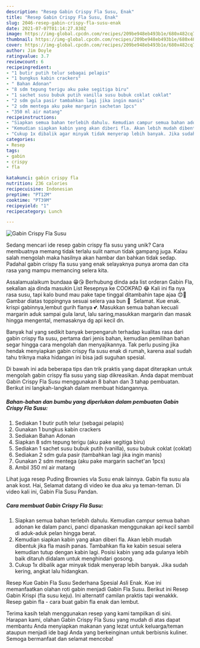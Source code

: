 ```yaml
---
description: "Resep Gabin Crispy Fla Susu, Enak"
title: "Resep Gabin Crispy Fla Susu, Enak"
slug: 2046-resep-gabin-crispy-fla-susu-enak
date: 2021-07-07T01:14:27.830Z
image: https://img-global.cpcdn.com/recipes/209be948eb493b1e/680x482cq70/gabin-crispy-fla-susu-foto-resep-utama.jpg
thumbnail: https://img-global.cpcdn.com/recipes/209be948eb493b1e/680x482cq70/gabin-crispy-fla-susu-foto-resep-utama.jpg
cover: https://img-global.cpcdn.com/recipes/209be948eb493b1e/680x482cq70/gabin-crispy-fla-susu-foto-resep-utama.jpg
author: Jim Doyle
ratingvalue: 3.7
reviewcount: 6
recipeingredient:
- "1 butir putih telur sebagai pelapis"
- "1 bungkus kabin crackers"
- " Bahan Adonan"
- "8 sdm tepung terigu aku pake segitiga biru"
- "1 sachet susu bubuk putih vanilla susu bubuk coklat coklat"
- "2 sdm gula pasir tambahkan lagi jika ingin manis"
- "2 sdm mentega aku pake margarin sachetan 1pcs"
- "350 ml air matang"
recipeinstructions:
- "Siapkan semua bahan terlebih dahulu. Kemudian campur semua bahan adonan ke dalam panci, panci dipanaskan menggunakan api kecil sambil di aduk-aduk pelan hingga berat."
- "Kemudian siapkan kabin yang akan diberi fla. Akan lebih mudah dibentuk jika fla masih panas. Tambahkan fla ke kabin sesuai selera kemudian tutup dengan kabin lagi. Posisi kabin yang ada gulanya lebih baik ditaruh didalam untuk menghindari gosong."
- "Cukup 1x dibalik agar minyak tidak menyerap lebih banyak. Jika sudah kering, angkat lalu hidangkan."
categories:
- Resep
tags:
- gabin
- crispy
- fla

katakunci: gabin crispy fla 
nutrition: 236 calories
recipecuisine: Indonesian
preptime: "PT12M"
cooktime: "PT39M"
recipeyield: "1"
recipecategory: Lunch

---
```



![Gabin Crispy Fla Susu](https://img-global.cpcdn.com/recipes/209be948eb493b1e/680x482cq70/gabin-crispy-fla-susu-foto-resep-utama.jpg)

Sedang mencari ide resep gabin crispy fla susu yang unik? Cara membuatnya memang tidak terlalu sulit namun tidak gampang juga. Kalau salah mengolah maka hasilnya akan hambar dan bahkan tidak sedap. Padahal gabin crispy fla susu yang enak selayaknya punya aroma dan cita rasa yang mampu memancing selera kita.

Assalamualaikum bundaaa 😁😘 Berhubung dinda ada list orderan Gabin Fla, sekalian aja dinda masukin List Resepnya ke COOKPAD 😂 Kali ini fla nya rasa susu, tapi kalo bund mau pake tape tinggal ditambahin tape ajaa 😊🤗 Gambar diatas toppingnya sesuai selera yaa bun 🤗 ️ Selamat. Kue enak. krispi gabinnya,lembut gurih flanya 💕. Masukkan semua bahan kecuali margarin aduk sampai gula larut, lalu saring,masukkan margarin dan masak hingga mengental, memasaknya dg api kecil dn.

Banyak hal yang sedikit banyak berpengaruh terhadap kualitas rasa dari gabin crispy fla susu, pertama dari jenis bahan, kemudian pemilihan bahan segar hingga cara mengolah dan menyajikannya. Tak perlu pusing jika hendak menyiapkan gabin crispy fla susu enak di rumah, karena asal sudah tahu triknya maka hidangan ini bisa jadi suguhan spesial.


Di bawah ini ada beberapa tips dan trik praktis yang dapat diterapkan untuk mengolah gabin crispy fla susu yang siap dikreasikan. Anda dapat membuat Gabin Crispy Fla Susu menggunakan 8 bahan dan 3 tahap pembuatan. Berikut ini langkah-langkah dalam membuat hidangannya.

<!--inarticleads1-->

##### Bahan-bahan dan bumbu yang diperlukan dalam pembuatan Gabin Crispy Fla Susu:

1. Sediakan 1 butir putih telur (sebagai pelapis)
1. Gunakan 1 bungkus kabin crackers
1. Sediakan  Bahan Adonan
1. Siapkan 8 sdm tepung terigu (aku pake segitiga biru)
1. Sediakan 1 sachet susu bubuk putih (vanilla), susu bubuk coklat (coklat)
1. Sediakan 2 sdm gula pasir (tambahkan lagi jika ingin manis)
1. Gunakan 2 sdm mentega (aku pake margarin sachet&#39;an 1pcs)
1. Ambil 350 ml air matang


Lihat juga resep Puding Brownies vla Susu enak lainnya. Gabin fla susu ala anak kost. Hai, Selamat datang di video ke dua aku ya teman-teman. Di video kali ini, Gabin Fla Susu Pandan. 

<!--inarticleads2-->

##### Cara membuat Gabin Crispy Fla Susu:

1. Siapkan semua bahan terlebih dahulu. Kemudian campur semua bahan adonan ke dalam panci, panci dipanaskan menggunakan api kecil sambil di aduk-aduk pelan hingga berat.
1. Kemudian siapkan kabin yang akan diberi fla. Akan lebih mudah dibentuk jika fla masih panas. Tambahkan fla ke kabin sesuai selera kemudian tutup dengan kabin lagi. Posisi kabin yang ada gulanya lebih baik ditaruh didalam untuk menghindari gosong.
1. Cukup 1x dibalik agar minyak tidak menyerap lebih banyak. Jika sudah kering, angkat lalu hidangkan.


Resep Kue Gabin Fla Susu Sederhana Spesial Asli Enak. Kue ini memanfaatkan olahan roti gabin menjadi Gabin Fla Susu. Berikut ini Resep Gabin Krispi (fla susu keju). Ini alternatif camilan praktis tapi wenakkk. Resep gabin fla - cara buat gabin fla enak dan lembut. 

Terima kasih telah menggunakan resep yang kami tampilkan di sini. Harapan kami, olahan Gabin Crispy Fla Susu yang mudah di atas dapat membantu Anda menyiapkan makanan yang lezat untuk keluarga/teman ataupun menjadi ide bagi Anda yang berkeinginan untuk berbisnis kuliner. Semoga bermanfaat dan selamat mencoba!
